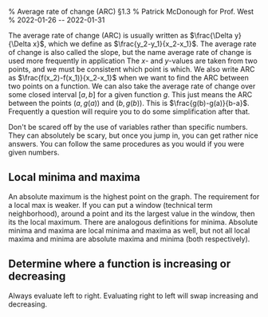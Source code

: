 % Average rate of change (ARC) §1.3 
% Patrick McDonough for Prof. West
% 2022-01-26 -- 2022-01-31

The average rate of change (ARC) is usually written as $\frac{\Delta y}{\Delta x}$, which we define as $\frac{y_2-y_1}{x_2-x_1}$.
The average rate of change is also called the slope, but the name average rate of change is used more frequently in application
The $x$- and $y$-values are taken from two points, and we must be consistent which point is which.
We also write ARC as $\frac{f(x_2)-f(x_1)}{x_2-x_1}$ when we want to find the ARC between two points on a function.
We can also take the average rate of change over some closed interval $[a,b]$ for a given function $g$.
This just means the ARC between the points $(a,g(a))$ and $(b,g(b))$.
This is $\frac{g(b)-g(a)}{b-a}$.
Frequently a question will require you to do some simplification after that.


Don't be scared off by the use of variables rather than specific numbers.
They can absolutely be scary, but once you jump in, you can get rather nice answers.
You can follow the same procedures as you would if you were given numbers.

## Local minima and maxima
An absolute maximum is the highest point on the graph.
The requirement for a local max is weaker.
If you can put a window (technical term neighborhood), around a point and its the largest value in the window, then its the local maximum.
There are analogous definitions for minima.
Absolute minima and maxima are local minima and maxima as well, but not all local maxima and minima are absolute maxima and minima (both respectively).

## Determine where a function is increasing or decreasing
Always evaluate left to right. Evaluating right to left will swap increasing and decreasing.
